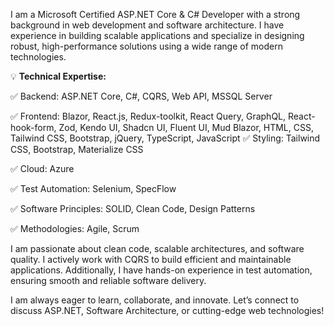 I am a Microsoft Certified ASP.NET Core & C# Developer with a strong background in web development and software architecture. 
I have experience in building scalable applications and specialize in designing robust, high-performance solutions using a wide range of modern technologies.

💡 **Technical Expertise:**

✅ Backend: ASP.NET Core, C#, CQRS, Web API, MSSQL Server

✅ Frontend: Blazor, React.js, Redux-toolkit, React Query, GraphQL, React-hook-form, Zod,
      Kendo UI, Shadcn UI, Fluent UI, Mud Blazor, HTML, CSS, Tailwind CSS, Bootstrap, jQuery, TypeScript, 
      JavaScript
✅ Styling: Tailwind CSS, Bootstrap, Materialize CSS

✅ Cloud: Azure

✅ Test Automation: Selenium, SpecFlow

✅ Software Principles: SOLID, Clean Code, Design Patterns

✅ Methodologies: Agile, Scrum


I am passionate about clean code, scalable architectures, and software quality. I actively work with CQRS  to build efficient and maintainable applications. Additionally, I have hands-on experience in test automation, ensuring smooth and reliable software delivery.


I am always eager to learn, collaborate, and innovate. Let’s connect to discuss ASP.NET, Software Architecture, or cutting-edge web technologies!
